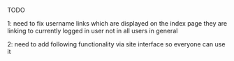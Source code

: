 TODO

1: need to fix username links which are displayed on the index page they are linking to currently logged in user not in all users in general 

2: need to add following functionality via site interface so everyone can use it